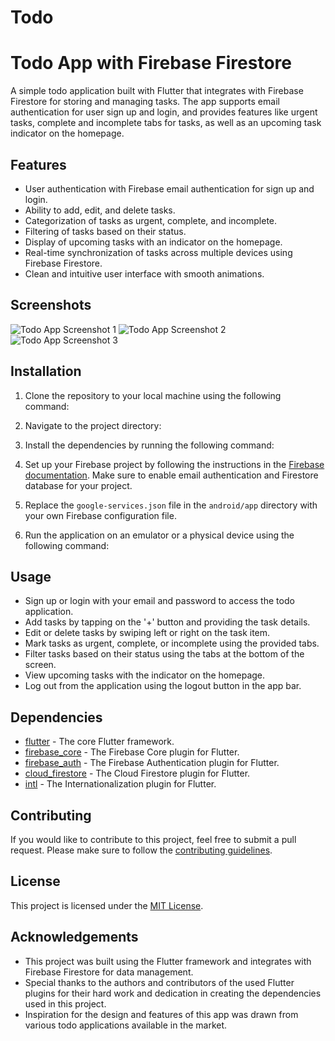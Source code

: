 # Todo
# Todo App with Firebase Firestore

A simple todo application built with Flutter that integrates with Firebase Firestore for storing and managing tasks. The app supports email authentication for user sign up and login, and provides features like urgent tasks, complete and incomplete tabs for tasks, as well as an upcoming task indicator on the homepage.

## Features

- User authentication with Firebase email authentication for sign up and login.
- Ability to add, edit, and delete tasks.
- Categorization of tasks as urgent, complete, and incomplete.
- Filtering of tasks based on their status.
- Display of upcoming tasks with an indicator on the homepage.
- Real-time synchronization of tasks across multiple devices using Firebase Firestore.
- Clean and intuitive user interface with smooth animations.

## Screenshots

![Todo App Screenshot 1](screenshots/screenshot1.png)
![Todo App Screenshot 2](screenshots/screenshot2.png)
![Todo App Screenshot 3](screenshots/screenshot3.png)

## Installation

1. Clone the repository to your local machine using the following command:

2. Navigate to the project directory:

3. Install the dependencies by running the following command:

4. Set up your Firebase project by following the instructions in the [Firebase documentation](https://firebase.google.com/docs/flutter/setup). Make sure to enable email authentication and Firestore database for your project.

5. Replace the `google-services.json` file in the `android/app` directory with your own Firebase configuration file.

6. Run the application on an emulator or a physical device using the following command:

## Usage

- Sign up or login with your email and password to access the todo application.
- Add tasks by tapping on the '+' button and providing the task details.
- Edit or delete tasks by swiping left or right on the task item.
- Mark tasks as urgent, complete, or incomplete using the provided tabs.
- Filter tasks based on their status using the tabs at the bottom of the screen.
- View upcoming tasks with the indicator on the homepage.
- Log out from the application using the logout button in the app bar.

## Dependencies

- [flutter](https://pub.dev/packages/flutter) - The core Flutter framework.
- [firebase_core](https://pub.dev/packages/firebase_core) - The Firebase Core plugin for Flutter.
- [firebase_auth](https://pub.dev/packages/firebase_auth) - The Firebase Authentication plugin for Flutter.
- [cloud_firestore](https://pub.dev/packages/cloud_firestore) - The Cloud Firestore plugin for Flutter.
- [intl](https://pub.dev/packages/intl) - The Internationalization plugin for Flutter.

## Contributing

If you would like to contribute to this project, feel free to submit a pull request. Please make sure to follow the [contributing guidelines](CONTRIBUTING.md).

## License

This project is licensed under the [MIT License](LICENSE).

## Acknowledgements

- This project was built using the Flutter framework and integrates with Firebase Firestore for data management.
- Special thanks to the authors and contributors of the used Flutter plugins for their hard work and dedication in creating the dependencies used in this project.
- Inspiration for the design and features of this app was drawn from various todo applications available in the market.

